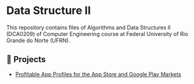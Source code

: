 # Data Structure II
This repository contains files of  Algorithms and Data Structures II (DCA0209) of Computer Engineering course at Federal University of Rio Grande do Norte (UFRN).

## :file_folder: Projects
- [Profitable App Profiles for the App Store and Google Play Markets](https://github.com/Morsinaldo/data_structure_II/tree/main/notebooks/week_2_guided_project)

